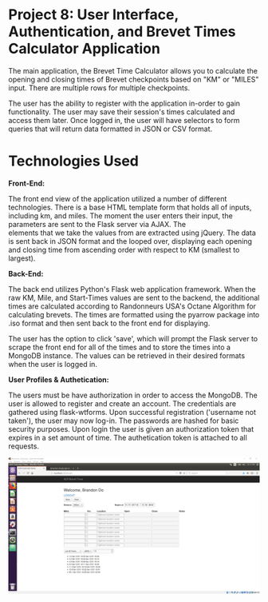# Project 8: User Interface, Authentication, and Brevet Times Calculator Application

The main application, the Brevet Time Calculator allows you to calculate the opening and closing times of Brevet checkpoints based on "KM" or "MILES" input. There are multiple rows for multiple checkpoints.

The user has the ability to register with the application in-order to gain functionality. The user may save their session's times calculated and access them later. Once logged in, the user will have selectors to form queries that will return data formatted in JSON or CSV format. 

# Technologies Used

**Front-End:**

  The front end view of the application utilized a number of different technologies. There is a base HTML template form that holds all of
  inputs, including km, and miles. The moment the user enters their input, the parameters are sent to the Flask server via AJAX. The                                  
  elements that we take the values from are extracted using jQuery. The data is sent back in JSON format and the looped over, displaying 
  each opening and closing time from ascending order with respect to KM (smallest to largest).
 
**Back-End:**

  The back end utilizes Python's Flask web application framework. When the raw KM, Mile, and Start-Times values are sent to the backend,
  the additional times are calculated according to Randonneurs USA's Octane Algorithm for calculating brevets. The times are formatted
  using the pyarrow package into .iso format and then sent back to the front end for displaying. 
  
  The user has the option to click 'save', which will prompt the Flask server to scrape the front end for all of the times and to store 
  the times into a MongoDB instance. The values can be retrieved in their desired formats when the user is logged in.
 
**User Profiles & Authetication:**
 
  The users must be have authorization in order to access the MongoDB. The user is allowed to register and create an account. The 
  credentials are gathered using flask-wtforms. Upon successful registration ('username not taken'), the user may now log-in. The
  passwords are hashed for basic security purposes. Upon login the user is given an authorization token that expires in a set
  amount of time. The authetication token is attached to all requests.
  
  ![alt text](BrevetTimesUI.PNG)
  
    
  
